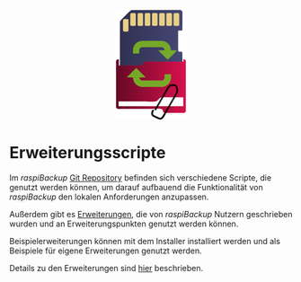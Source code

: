 <center>     <!-- The blank line before the image definition is required! -->

![Icon](images/icons/Icon_rot_blau_final_128.png)
</center>


# Erweiterungsscripte

Im *raspiBackup* [Git Repository](https://github.com/framps/raspiBackup/tree/master/helper) befinden sich verschiedene Scripte,
die genutzt werden können, um darauf aufbauend die Funktionalität
von *raspiBackup* den lokalen Anforderungen anzupassen.

Außerdem gibt es [Erweiterungen](https://github.com/framps/raspiBackup/tree/master/extensions_userprovided),
die von *raspiBackup* Nutzern geschrieben wurden und an Erweiterungspunkten genutzt werden können.

Beispielerweiterungen können mit dem Installer installiert werden und als Beispiele für eigene Erweiterungen genutzt werden.

Details zu den Erweiterungen sind [hier](hooks-for-own-scripts.md) beschrieben.

[.status]: translated

